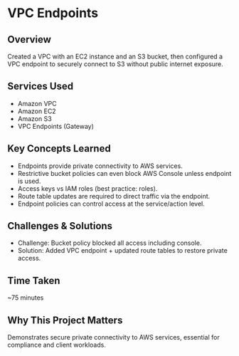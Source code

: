 # VPC Endpoints

## Overview
Created a VPC with an EC2 instance and an S3 bucket, then configured a VPC endpoint to securely connect to S3 without public internet exposure.

## Services Used
- Amazon VPC  
- Amazon EC2  
- Amazon S3  
- VPC Endpoints (Gateway)

## Key Concepts Learned
- Endpoints provide private connectivity to AWS services.  
- Restrictive bucket policies can even block AWS Console unless endpoint is used.  
- Access keys vs IAM roles (best practice: roles).  
- Route table updates are required to direct traffic via the endpoint.  
- Endpoint policies can control access at the service/action level.

## Challenges & Solutions
- Challenge: Bucket policy blocked all access including console.  
- Solution: Added VPC endpoint + updated route tables to restore private access.

## Time Taken
~75 minutes

## Why This Project Matters
Demonstrates secure private connectivity to AWS services, essential for compliance and client workloads.
